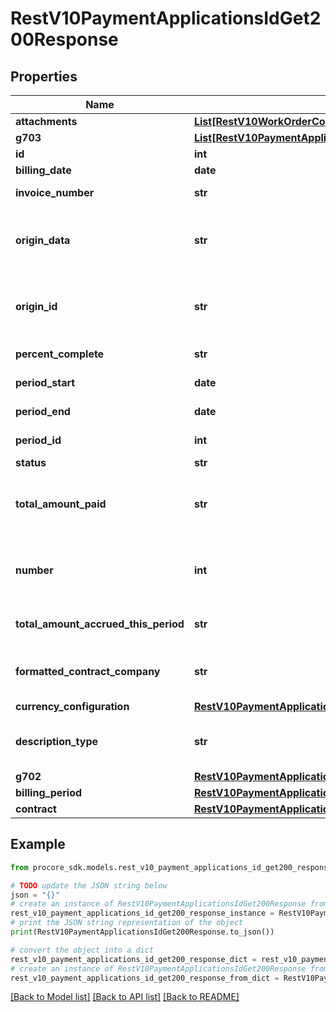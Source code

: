 # RestV10PaymentApplicationsIdGet200Response


## Properties

Name | Type | Description | Notes
------------ | ------------- | ------------- | -------------
**attachments** | [**List[RestV10WorkOrderContractsPost201ResponseAttachmentsInner]**](RestV10WorkOrderContractsPost201ResponseAttachmentsInner.md) | Attachments | [optional] 
**g703** | [**List[RestV10PaymentApplicationsIdGet200ResponseAllOfG703Inner]**](RestV10PaymentApplicationsIdGet200ResponseAllOfG703Inner.md) |  | [optional] 
**id** | **int** | ID | [optional] 
**billing_date** | **date** | Billing date | [optional] 
**invoice_number** | **str** | Invoice number | [optional] 
**origin_data** | **str** | Payment Application (Owner Invoice) third party data | [optional] 
**origin_id** | **str** | Payment Application (Owner Invoice) third party ID | [optional] 
**percent_complete** | **str** | Percent complete | [optional] 
**period_start** | **date** | Period start date | [optional] 
**period_end** | **date** | Period end date | [optional] 
**period_id** | **int** | Billing Period Identifier | [optional] 
**status** | **str** | Status | [optional] 
**total_amount_paid** | **str** | Total amount of Payments made to the Payment Application | [optional] 
**number** | **int** | Payment Application (Owner Invoice) number | [optional] 
**total_amount_accrued_this_period** | **str** | Gross amount of the Invoice. | [optional] 
**formatted_contract_company** | **str** | Name of the Owner/Client of the Invoice. | [optional] 
**currency_configuration** | [**RestV10PaymentApplicationsIdGet200ResponseAllOfG703InnerCurrencyConfiguration**](RestV10PaymentApplicationsIdGet200ResponseAllOfG703InnerCurrencyConfiguration.md) |  | [optional] 
**description_type** | **str** | Description type to be shown for line items | [optional] [default to 'automatic']
**g702** | [**RestV10PaymentApplicationsGet200ResponseInnerAllOfG702**](RestV10PaymentApplicationsGet200ResponseInnerAllOfG702.md) |  | [optional] 
**billing_period** | [**RestV10PaymentApplicationsGet200ResponseInnerAllOfBillingPeriod**](RestV10PaymentApplicationsGet200ResponseInnerAllOfBillingPeriod.md) |  | [optional] 
**contract** | [**RestV10PaymentApplicationsGet200ResponseInnerAllOfContract**](RestV10PaymentApplicationsGet200ResponseInnerAllOfContract.md) |  | [optional] 

## Example

```python
from procore_sdk.models.rest_v10_payment_applications_id_get200_response import RestV10PaymentApplicationsIdGet200Response

# TODO update the JSON string below
json = "{}"
# create an instance of RestV10PaymentApplicationsIdGet200Response from a JSON string
rest_v10_payment_applications_id_get200_response_instance = RestV10PaymentApplicationsIdGet200Response.from_json(json)
# print the JSON string representation of the object
print(RestV10PaymentApplicationsIdGet200Response.to_json())

# convert the object into a dict
rest_v10_payment_applications_id_get200_response_dict = rest_v10_payment_applications_id_get200_response_instance.to_dict()
# create an instance of RestV10PaymentApplicationsIdGet200Response from a dict
rest_v10_payment_applications_id_get200_response_from_dict = RestV10PaymentApplicationsIdGet200Response.from_dict(rest_v10_payment_applications_id_get200_response_dict)
```
[[Back to Model list]](../README.md#documentation-for-models) [[Back to API list]](../README.md#documentation-for-api-endpoints) [[Back to README]](../README.md)


